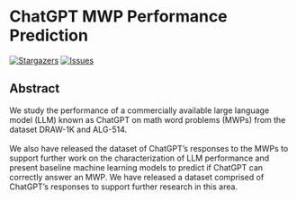 <h1 align="left">
	ChatGPT MWP Performance Prediction
</h1>

<p align="left">
	<a href="https://github.com/hwelsters/chatgpt-mwp-performance-prediction/stargazers">
		<img alt="Stargazers" src="https://img.shields.io/github/stars/hwelsters/chatgpt-mwp-performance-prediction?style=for-the-badge"></a>
	<a href="https://github.com/hwelsters/chatgpt-mwp-performance-prediction/issues">
		<img alt="Issues" src="https://img.shields.io/github/issues/hwelsters/chatgpt-mwp-performance-prediction?style=for-the-badge"></a>
</p>

<h2 align="left">
	Abstract
</h2>

<p align="left">
	We study the performance of a commercially available large language model (LLM) known as ChatGPT on
	math word problems (MWPs) from the dataset DRAW-1K and ALG-514. 
	<br/>
	<br/>
	We also have released the dataset of ChatGPT’s responses to the MWPs to
	support further work on the characterization of LLM performance and present baseline machine learning
	models to predict if ChatGPT can correctly answer an MWP. We have released a dataset comprised of
	ChatGPT’s responses to support further research in this area.
</p>
